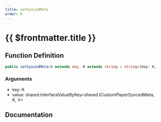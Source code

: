 ```yaml
---
title: setSyncedMeta
order: 0
---
```


# {{ $frontmatter.title }}

## Function Definition

```ts
public setSyncedMeta<V extends any, K extends string = string>(key: K, value: shared.InterfaceValueByKey<shared.ICustomPlayerSyncedMeta, K, V>): void;
```

### Arguments

* key: K
* value: shared.InterfaceValueByKey<shared.ICustomPlayerSyncedMeta, K, V>

## Documentation

<!--@include: ./parts/setSyncedMeta.md-->
